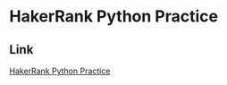 # HakerRank Python Practice

## Link
[HakerRank Python Practice](https://www.hackerrank.com/domains/python)
